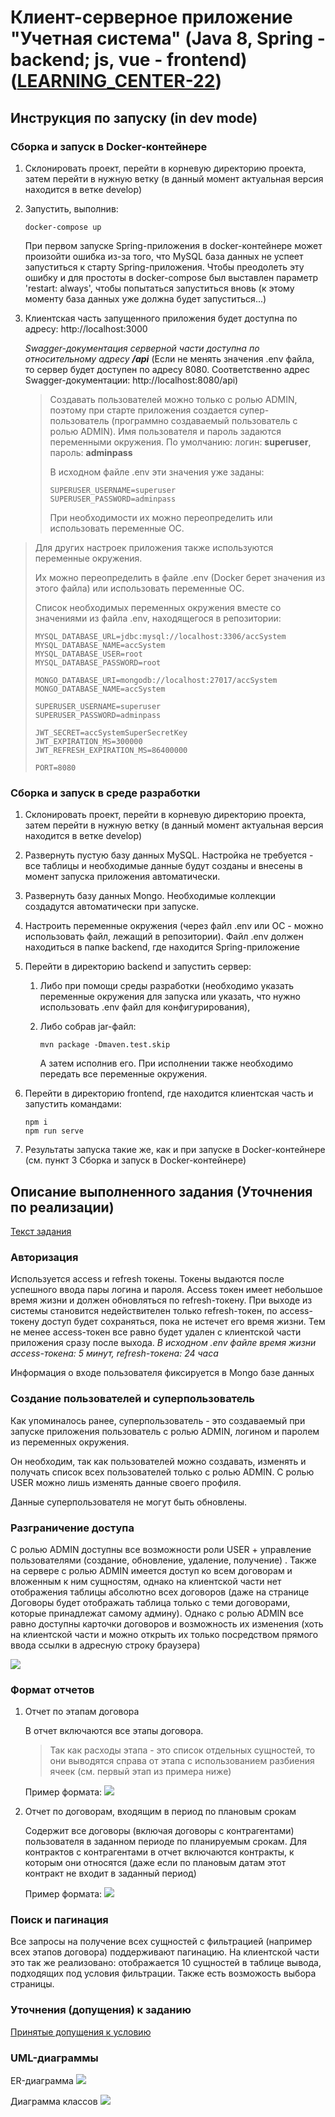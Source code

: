 # Клиент-серверное приложение "Учетная система" (Java 8, Spring - backend; js, vue - frontend) ([LEARNING_CENTER-22](http://jira.nicetu.spb.ru/jira/browse/LEARNING_CENTER-22))

## Инструкция по запуску (in dev mode)

### Сборка и запуск в Docker-контейнере

1. Склонировать проект, перейти в корневую директорию проекта, затем перейти в нужную ветку (в данный момент актуальная версия находится в ветке develop)
2. Запустить, выполнив:

       docker-compose up

   При первом запуске Spring-приложения в docker-контейнере может произойти ошибка из-за того, что MySQL база данных не
   успеет запуститься к старту Spring-приложения. Чтобы преодолеть эту ошибку и для простоты в docker-compose был
   выставлен параметр 'restart: always', чтобы попытаться запуститься вновь (к этому моменту база данных уже должна
   будет запуститься...)

3. Клиентская часть запущенного приложения будет доступна по адресу: http://localhost:3000

   *Swagger-документация серверной части доступна по относительному адресу __/api__* (Если не менять значения .env
   файла, то сервер будет доступен по адресу 8080. Соответственно адрес Swagger-документации: http://localhost:8080/api)

   > Создавать пользователей можно только с ролью ADMIN, поэтому при старте приложения создается супер-пользователь (программно создаваемый пользователь с ролью ADMIN). Имя пользователя и пароль задаются переменными окружения.
   > По умолчанию:
   > логин: __superuser__,
   > пароль: __adminpass__
   >
   > В исходном файле .env эти значения уже заданы:
   >
   >     SUPERUSER_USERNAME=superuser
   >     SUPERUSER_PASSWORD=adminpass
   >
   > При необходимости их можно переопределить или использовать переменные ОС.

> Для других настроек приложения также используются переменные окружения.
>
> Их можно переопределить в файле .env (Docker берет значения из этого файла) или использовать переменные ОС.
>
> Список необходимых переменных окружения вместе со значениями из файла .env, находящегося в репозитории:
>
>     MYSQL_DATABASE_URL=jdbc:mysql://localhost:3306/accSystem
>     MYSQL_DATABASE_NAME=accSystem
>     MYSQL_DATABASE_USER=root
>     MYSQL_DATABASE_PASSWORD=root
>
>     MONGO_DATABASE_URI=mongodb://localhost:27017/accSystem
>     MONGO_DATABASE_NAME=accSystem
>
>     SUPERUSER_USERNAME=superuser
>     SUPERUSER_PASSWORD=adminpass
>
>     JWT_SECRET=accSystemSuperSecretKey
>     JWT_EXPIRATION_MS=300000
>     JWT_REFRESH_EXPIRATION_MS=86400000
>
>     PORT=8080

### Сборка и запуск в среде разработки
1. Склонировать проект, перейти в корневую директорию проекта, затем перейти в нужную ветку (в данный момент актуальная версия находится в ветке develop)
2. Развернуть пустую базу данных MySQL. Настройка не требуется - все таблицы и необходимые данные будут созданы и внесены в момент запуска приложения автоматически.
3. Развернуть базу данных Mongo. Необходимые коллекции создадутся автоматически при запуске.
4. Настроить переменные окружения (через файл .env или ОС - можно использовать файл, лежащий в репозитории). Файл .env должен находиться в папке backend, где находится Spring-приложение
5. Перейти в директорию backend и запустить сервер: 
   1. Либо при помощи среды разработки (необходимо указать переменные окружения для запуска или указать, что нужно использовать .env файл для конфигурирования), 
   2. Либо собрав jar-файл:

          mvn package -Dmaven.test.skip
   
      А затем исполнив его. При исполнении также необходимо передать все переменные окружения.

6. Перейти в директорию frontend, где находится клиентская часть и запустить командами:
   
       npm i
       npm run serve

7. Результаты запуска такие же, как и при запуске в Docker-контейнере (см. пункт 3 Сборка и запуск в Docker-контейнере)

## Описание выполненного задания (Уточнения по реализации)

[Текст задания](./sql-diagrams/Задание.docx)

### Авторизация

Используется access и refresh токены. Токены выдаются после успешного ввода пары логина и пароля. Access токен имеет
небольшое время жизни и должен обновляться по refresh-токену. При выходе из системы становится недействителен только
refresh-токен, по access-токену доступ будет сохраняться, пока не истечет его время жизни. Тем не менее access-токен все
равно будет удален с клиентской части приложения сразу после выхода.
*В исходном .env файле время жизни access-токена: 5 минут, refresh-токена: 24 часа*

Информация о входе пользователя фиксируется в Mongo базе данных

### Создание пользователей и суперпользователь

Как упоминалось ранее, суперпользователь - это создаваемый при запуске приложения пользователь с ролью ADMIN, логином и
паролем из переменных окружения.

Он необходим, так как пользователей можно создавать, изменять и получать список всех пользователей только с ролью ADMIN.
С ролью USER можно лишь изменять данные своего профиля.

Данные суперпользователя не могут быть обновлены.

### Разграничение доступа

С ролью ADMIN доступны все возможности роли USER + управление пользователями (создание, обновление, удаление, получение)
. Также на сервере с ролью ADMIN имеется доступ ко всем договорам и вложенным к ним сущностям, однако на клиентской
части нет отображения таблицы абсолютно всех договоров (даже на странице Договоры будет отображать таблица только с теми
договорами, которые принадлежат самому админу). Однако с ролью ADMIN все равно доступны карточки договоров и возможность
их изменения (хоть на клиентской части и можно открыть их только посредством прямого ввода ссылки в адресную строку
браузера)

![](./sql-diagrams/use-cases.jpg)

### Формат отчетов

1. Отчет по этапам договора

   В отчет включаются все этапы договора.

   > Так как расходы этапа - это список отдельных сущностей, то они выводятся справа от этапа с использованием разбиения ячеек
   > (см. первый этап из примера ниже)

   Пример формата:
   ![](./sql-diagrams/Примеры%20отчетов/contractStagesReportExample.png)

2. Отчет по договорам, входящим в период по плановым срокам

   Содержит все договоры (включая договоры с контрагентами) пользователя в заданном периоде по планируемым срокам. Для
   контрактов с контрагентами в отчет включаются контракты, к которым они относятся
   (даже если по плановым датам этот контракт не входит в заданный период)

   Пример формата:
   ![](./sql-diagrams/Примеры%20отчетов/contractReportExample.png)

### Поиск и пагинация

Все запросы на получение всех сущностей с фильтрацией (например всех этапов договора) поддерживают пагинацию. На
клиентской части это так же реализовано: отображается 10 сущностей в таблице вывода, подходящих под условия фильтрации.
Также есть возможость выбора страницы.

### Уточнения (допущения) к заданию

[Принятые допущения к условию](./sql-diagrams/Уточнения%20(допущения).docx)

### UML-диаграммы

ER-диаграмма
![](./sql-diagrams/ER.jpg)

Диаграмма классов
![](./sql-diagrams/Domain%20model%20diagram.jpg)